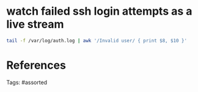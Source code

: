 # watch failed ssh login attempts as a live stream
```bash
tail -f /var/log/auth.log | awk '/Invalid user/ { print $8, $10 }'
```

# References

Tags:
    #assorted

